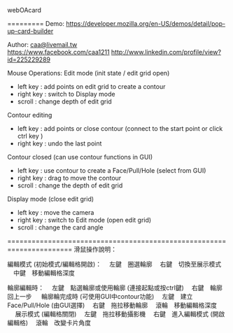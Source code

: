 webOAcard   

=========
Demo:
  https://developer.mozilla.org/en-US/demos/detail/pop-up-card-builder
  
Author:
  caa@livemail.tw   
  https://www.facebook.com/caa1211
  http://www.linkedin.com/profile/view?id=225229289
  
Mouse Operations:
  Edit mode (init state / edit grid open)
  - left key : add points on edit grid to create a contour
  - right key : switch to Display mode
  - scroll : change depth of edit grid
  
  Contour editing
  - left key : add points or close contour (connect to the start point or click ctrl key )
  - right key : undo the last point
  
  Contour closed (can use contour functions in GUI)
  - left key : use contour to create a Face/Pull/Hole (select from GUI)
  - right key : drag to move the contour
  - scroll : change the depth of edit grid
  
  Display mode (close edit grid)
  - left key : move the camera
  - right key : switch to Edit mode (open edit grid)
  - scroll : change the card angle

======================================================================
滑鼠操作說明：

  編輯模式 (初始模式/編輯格開啟)：
  　左鍵　圈選輪廓
  　右鍵　切換至展示模式
  　中鍵　移動編輯格深度
  
  輪廓編輯時：
  　左鍵　點選輪廓或使用輪廓 (連接起點或按ctrl鍵)
  　右鍵　輪廓回上一步
  　
  輪廓輪完成時 (可使用GUI中contour功能)
  　左鍵　建立Face/Pull/Hole (由GUI選擇)
  　右鍵　拖拉移動輪廓
  　滾輪　移動編輯格深度
  　
  展示模式 (編輯格關閉)
  　左鍵　拖拉移動攝影機
  　右鍵　進入編輯模式 (開啟編輯格)
  　滾輪　改變卡片角度
